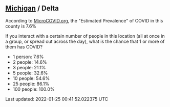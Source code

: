 
## [Michigan](/united-states/michigan) / Delta

According to [MicroCOVID.org](http://microcovid.org),
the "Estimated Prevalence" of COVID in this county is 7.6%

If you interact with a certain number of people in this location
(all at once in a group, or spread out across the day), what is the chance that
1 or more of them has COVID?

- 1 person: 7.6%
- 2 people: 14.6%
- 3 people: 21.1%
- 5 people: 32.6%
- 10 people: 54.6%
- 25 people: 86.1%
- 100 people: 100.0%

Last updated: 2022-01-25 00:41:52.022375 UTC
